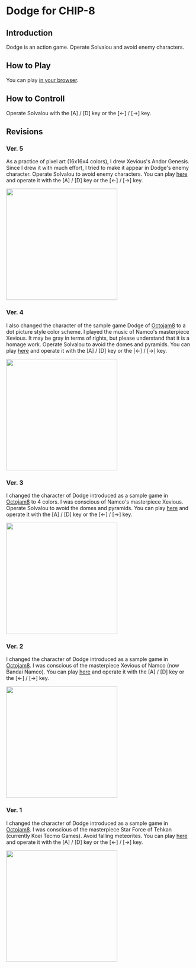 # Dodge for CHIP-8

## Introduction

Dodge is an action game. Operate Solvalou and avoid enemy characters. 

## How to Play

You can play [in your browser](https://johnearnest.github.io/Octo/index.html?key=mo04OUlO).

## How to Controll

Operate Solvalou with the [A] / [D] key or the [<-] / [->] key.

## Revisions

### Ver. 5

As a practice of pixel art (16x16x4 colors), I drew Xevious's Andor Genesis. 
Since I drew it with much effort, I tried to make it appear in Dodge's enemy character. 
Operate Solvalou to avoid enemy characters. 
You can play [here](https://johnearnest.github.io/Octo/index.html?key=mo04OUlO) 
and operate it with the [A] / [D] key or the [<-] / [->] key.

<img src="https://github.com/jay-kumogata/Nostalgia/raw/main/octo/screenshots/dodge41.png" width="300">

### Ver. 4

I also changed the character of the sample game Dodge of [Octojam8](https://itch.io/jam/octojam-8) to a dot picture style color scheme. 
I played the music of Namco's masterpiece Xevious. 
It may be gray in terms of rights, but please understand that it is a homage work. 
Operate Solvalou to avoid the domes and pyramids. 
You can play [here](https://johnearnest.github.io/Octo/index.html?key=dyTBtStv) 
and operate it with the [A] / [D] key or the [<-] / [->] key.

<img src="https://github.com/jay-kumogata/Nostalgia/raw/main/octo/screenshots/dodge33.png" width="300">

### Ver. 3

I changed the character of Dodge introduced as a sample game in [Octojam8](https://itch.io/jam/octojam-8) to 4 colors. 
I was conscious of Namco's masterpiece Xevious. 
Operate Solvalou to avoid the domes and pyramids. 
You can play [here](https://johnearnest.github.io/Octo/index.html?key=td25F1pa)
and operate it with the [A] / [D] key or the [<-] / [->] key.

<img src="https://github.com/jay-kumogata/Nostalgia/raw/main/octo/screenshots/dodge22.png" width="300">

### Ver. 2

I changed the character of Dodge introduced as a sample game in [Octojam8](https://itch.io/jam/octojam-8). 
I was conscious of the masterpiece Xevious of Namco (now Bandai Namco). 
You can play [here](https://johnearnest.github.io/Octo/index.html?key=RjDV5jpJ)
and operate it with the [A] / [D] key or the [<-] / [->] key.

<img src="https://github.com/jay-kumogata/Nostalgia/raw/main/octo/screenshots/dodge16.png" width="300">

### Ver. 1

I changed the character of Dodge introduced as a sample game in [Octojam8](https://itch.io/jam/octojam-8).
I was conscious of the masterpiece Star Force of Tehkan (currently Koei Tecmo Games). 
Avoid falling meteorites. 
You can play [here](https://johnearnest.github.io/Octo/index.html?key=qRs0BFdX)
and operate it with the [A] / [D] key or the [<-] / [->] key.

<img src="https://github.com/jay-kumogata/Nostalgia/raw/main/octo/screenshots/dodge04.png" width="300">
